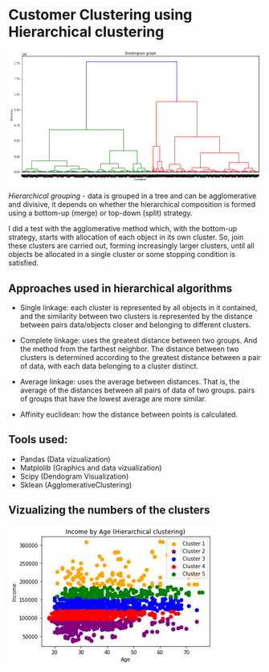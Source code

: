 # Customer Clustering using Hierarchical clustering

![Dedrogram](https://github.com/Riquinho93/Customer-Clustering-using-Hierarchical-clustering/blob/main/dendrogram.png)

*Hierarchical grouping* - data is grouped in a tree and can be agglomerative and divisive, it depends on whether the hierarchical composition is
formed using a bottom-up (merge) or top-down (split) strategy.

I did a test with the agglomerative method which, with the bottom-up strategy, starts with allocation of each object in its own cluster. So, join these clusters
are carried out, forming increasingly larger clusters, until all objects be allocated in a single cluster or some stopping condition is satisfied.

## Approaches used in hierarchical algorithms

- Single linkage: each cluster is represented by all objects in it
contained, and the similarity between two clusters is represented by the distance between pairs
data/objects closer and belonging to different clusters.

- Complete linkage: uses the greatest distance between two groups. And the method
from the farthest neighbor. The distance between two clusters is determined according to
the greatest distance between a pair of data, with each data belonging to a cluster
distinct.

- Average linkage: uses the average between distances. That is, the
average of the distances between all pairs of data of two groups. pairs of groups
that have the lowest average are more similar.

- Affinity euclidean: how the distance between points is calculated.

## Tools used:

- Pandas (Data vizualization)
- Matplolib (Graphics and data vizualization)
- Scipy (Dendogram Visualization)
- Sklean (AgglomerativeClustering)

## Vizualizing the numbers of the clusters

![cluster](https://github.com/Riquinho93/Customer-Clustering-using-Hierarchical-clustering/blob/main/hierarchical%20clustering.png)
